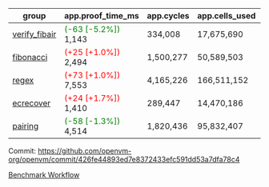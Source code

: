 | group | app.proof_time_ms | app.cycles | app.cells_used | leaf.proof_time_ms | leaf.cycles | leaf.cells_used |
| -- | -- | -- | -- | -- | -- | -- |
| [verify_fibair](https://github.com/openvm-org/openvm/blob/benchmark-results/benchmarks-pr/1666/verify_fibair-426fe44893ed7e8372433efc591dd53a7dfa78c4.md) |<span style='color: green'>(-63 [-5.2%])</span> 1,143 |  334,008 |  17,675,690 |- | - | - |
| [fibonacci](https://github.com/openvm-org/openvm/blob/benchmark-results/benchmarks-pr/1666/fibonacci-426fe44893ed7e8372433efc591dd53a7dfa78c4.md) |<span style='color: red'>(+25 [+1.0%])</span> 2,494 |  1,500,277 |  50,589,503 |- | - | - |
| [regex](https://github.com/openvm-org/openvm/blob/benchmark-results/benchmarks-pr/1666/regex-426fe44893ed7e8372433efc591dd53a7dfa78c4.md) |<span style='color: red'>(+73 [+1.0%])</span> 7,553 |  4,165,226 |  166,511,152 |- | - | - |
| [ecrecover](https://github.com/openvm-org/openvm/blob/benchmark-results/benchmarks-pr/1666/ecrecover-426fe44893ed7e8372433efc591dd53a7dfa78c4.md) |<span style='color: red'>(+24 [+1.7%])</span> 1,410 |  289,447 |  14,470,186 |- | - | - |
| [pairing](https://github.com/openvm-org/openvm/blob/benchmark-results/benchmarks-pr/1666/pairing-426fe44893ed7e8372433efc591dd53a7dfa78c4.md) |<span style='color: green'>(-58 [-1.3%])</span> 4,514 |  1,820,436 |  95,832,407 |- | - | - |


Commit: https://github.com/openvm-org/openvm/commit/426fe44893ed7e8372433efc591dd53a7dfa78c4

[Benchmark Workflow](https://github.com/openvm-org/openvm/actions/runs/15145945757)
